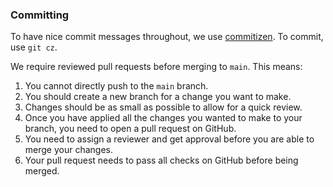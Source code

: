 ### Committing

To have nice commit messages throughout, we use [commitizen](https://github.com/commitizen/cz-cli#making-your-repo-commitizen-friendly). To commit, use `git cz`.

We require reviewed pull requests before merging to `main`. This means:

1. You cannot directly push to the `main` branch.
2. You should create a new branch for a change you want to make.
3. Changes should be as small as possible to allow for a quick review.
4. Once you have applied all the changes you wanted to make to your branch, you need to open a pull request on GitHub.
5. You need to assign a reviewer and get approval before you are able to merge your changes.
6. Your pull request needs to pass all checks on GitHub before being merged.